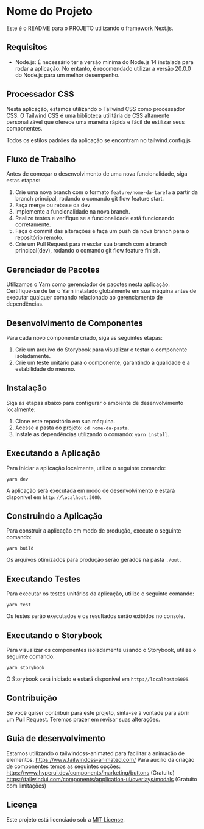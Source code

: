 # Nome do Projeto

Este é o README para o PROJETO utilizando o framework Next.js. 

## Requisitos

- Node.js: É necessário ter a versão mínima do Node.js 14 instalada para rodar a aplicação. No entanto, é recomendado utilizar a versão 20.0.0 do Node.js para um melhor desempenho.

## Processador CSS

Nesta aplicação, estamos utilizando o Tailwind CSS como processador CSS. O Tailwind CSS é uma biblioteca utilitária de CSS altamente personalizável que oferece uma maneira rápida e fácil de estilizar seus componentes.

Todos os estilos padrões da aplicação se encontram no tailwind.config.js

## Fluxo de Trabalho

Antes de começar o desenvolvimento de uma nova funcionalidade, siga estas etapas:

1. Crie uma nova branch com o formato `feature/nome-da-tarefa` a partir da branch principal, rodando o comando git flow feature start.
2. Faça merge ou rebase da dev
3. Implemente a funcionalidade na nova branch.
4. Realize testes e verifique se a funcionalidade está funcionando corretamente.
5. Faça o commit das alterações e faça um push da nova branch para o repositório remoto.
6. Crie um Pull Request para mesclar sua branch com a branch principal(dev), rodando o comando git flow feature finish.

## Gerenciador de Pacotes

Utilizamos o Yarn como gerenciador de pacotes nesta aplicação. Certifique-se de ter o Yarn instalado globalmente em sua máquina antes de executar qualquer comando relacionado ao gerenciamento de dependências.

## Desenvolvimento de Componentes

Para cada novo componente criado, siga as seguintes etapas:

1. Crie um arquivo do Storybook para visualizar e testar o componente isoladamente.
2. Crie um teste unitário para o componente, garantindo a qualidade e a estabilidade do mesmo.

## Instalação

Siga as etapas abaixo para configurar o ambiente de desenvolvimento localmente:

1. Clone este repositório em sua máquina.
2. Acesse a pasta do projeto: `cd nome-da-pasta`.
3. Instale as dependências utilizando o comando: `yarn install`.

## Executando a Aplicação

Para iniciar a aplicação localmente, utilize o seguinte comando:

```shell
yarn dev
```

A aplicação será executada em modo de desenvolvimento e estará disponível em `http://localhost:3000`.

## Construindo a Aplicação

Para construir a aplicação em modo de produção, execute o seguinte comando:

```shell
yarn build
```

Os arquivos otimizados para produção serão gerados na pasta `./out`.

## Executando Testes

Para executar os testes unitários da aplicação, utilize o seguinte comando:

```shell
yarn test
```

Os testes serão executados e os resultados serão exibidos no console.

## Executando o Storybook

Para visualizar os componentes isoladamente usando o Storybook, utilize o seguinte comando:

```shell
yarn storybook
```

O Storybook será iniciado e estará disponível em `http://localhost:6006`.

## Contribuição

Se você quiser contribuir para este projeto, sinta-se à vontade para abrir um Pull Request. Teremos prazer em revisar suas alterações.

## Guia de desenvolvimento

Estamos utilizando o tailwindcss-animated para facilitar a animação de elementos. https://www.tailwindcss-animated.com/
Para auxilio da criação de componentes temos as seguintes opções:
https://www.hyperui.dev/components/marketing/buttons (Gratuito)
https://tailwindui.com/components/application-ui/overlays/modals (Gratuito com limitações)

## Licença

Este projeto está licenciado sob a [MIT License](LICENSE).